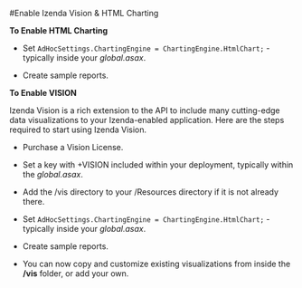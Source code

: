 #Enable Izenda Vision & HTML Charting

**To Enable HTML Charting**

- Set ``AdHocSettings.ChartingEngine = ChartingEngine.HtmlChart;`` - typically inside your _global.asax_.

- Create sample reports.

**To Enable VISION**

Izenda Vision is a rich extension to the API to include many cutting-edge data visualizations to your Izenda-enabled application. Here are the steps required to start using Izenda Vision.

- Purchase a Vision License.

- Set a key with +VISION included within your deployment, typically within the _global.asax_.

- Add the /vis directory to your /Resources directory if it is not already there.

- Set ``AdHocSettings.ChartingEngine = ChartingEngine.HtmlChart;`` - typically inside your _global.asax_.

- Create sample reports.

- You can now copy and customize existing visualizations from inside the **/vis** folder, or add your own.